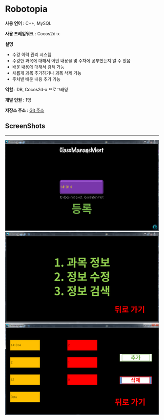 # Robotopia

**사용 언어** : C++, MySQL

**사용 프레임워크** : Cocos2d-x

**설명** 
- 수강 이력 관리 시스템
- 수강한 과목에 대해서 어떤 내용을 몇 주차에 공부했는지 알 수 있음
- 배운 내용에 대해서 검색 가능
- 새롭게 과목 추가하거나 과목 삭제 가능
- 주차별 배운 내용 추가 가능

**역할** : DB, Cocos2d-x 프로그래밍

**개발 인원** : 1명

**저장소 주소** : [Git 주소](https://github.com/abiles/DBProject2014)

## **ScreenShots**
----
![a](img/DBproject1.png)<br>
![b](img/DBproject2.png)<br>
![c](img/DBproject3.png)<br>

